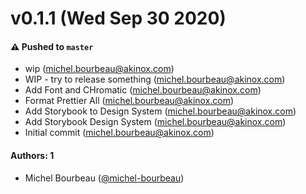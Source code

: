 # v0.1.1 (Wed Sep 30 2020)

#### ⚠️ Pushed to `master`

- wip (michel.bourbeau@akinox.com)
- WIP - try to release something (michel.bourbeau@akinox.com)
- Add Font and CHromatic (michel.bourbeau@akinox.com)
- Format Prettier All (michel.bourbeau@akinox.com)
- Add Storybook to Design System (michel.bourbeau@akinox.com)
- Add Storybook Design System (michel.bourbeau@akinox.com)
- Initial commit (michel.bourbeau@akinox.com)

#### Authors: 1

- Michel Bourbeau ([@michel-bourbeau](https://github.com/michel-bourbeau))
